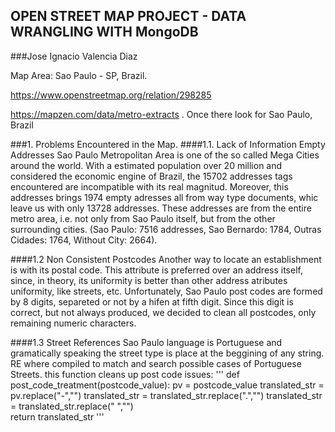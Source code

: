 ## OPEN STREET MAP PROJECT - DATA WRANGLING WITH MongoDB
###Jose Ignacio Valencia Diaz

Map Area: Sao Paulo - SP, Brazil.

https://www.openstreetmap.org/relation/298285

https://mapzen.com/data/metro-extracts . Once there look for Sao Paulo, Brazil

###1. Problems Encountered in the Map.
####1.1. Lack of Information Empty Addresses
Sao Paulo Metropolitan Area is one of the so called Mega Cities around the world. With a estimated population over 20 million and considered the economic engine of Brazil, the 15702 addresses tags encountered are incompatible with its real magnitud.
Moreover, this addresses brings 1974 empty adresses all from way type documents, whic leave us with only 13728 addresses. These addresses are from the entire metro area, i.e. not only from Sao Paulo itself, but from the other surrounding cities. 
(Sao Paulo: 7516 addresses, Sao Bernardo: 1784, Outras Cidades: 1764, Without City: 2664).

####1.2 Non Consistent Postcodes
Another way to locate an establishment is with its postal code. This attribute is preferred over an address itself, since, in theory, its uniformity is better than other address atributes uniformity, like streets, etc. Unfortunately, Sao Paulo post codes are formed by 8 digits, separeted or not by a hifen at fifth digit. Since this digit is correct, but not always produced, we decided to clean all postcodes, only remaining numeric characters.

####1.3 Street References
Sao Paulo language is Portuguese and gramatically speaking the street type is place at the beggining of any string. RE where compiled to match and search possible cases of Portuguese Streets.
this function cleans up post code issues:
'''
def post_code_treatment(postcode_value):
    pv = postcode_value
    translated_str = pv.replace("-","")
    translated_str = translated_str.replace(".","")
    translated_str = translated_str.replace(" ","")    
    return translated_str
'''










